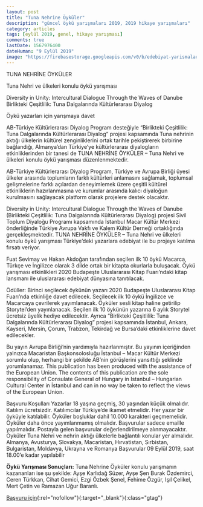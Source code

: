 ```yaml
---
layout: post
title: "Tuna Nehrine Öyküler"
description: "güncel öykü yarışmaları 2019, 2019 hikaye yarışmaları"
category: articles
tags: [eylül 2019, genel, hikaye yarışması]
comments: true
lastDate: 1567976400
dateHuman: "9 Eylül 2019"
image: "https://firebasestorage.googleapis.com/v0/b/edebiyat-yarismalari.appspot.com/o/tuna-nehri-oyku-yarismasi.jpg?alt=media&token=3a58ccdd-ab66-4c10-98e3-64b084c2071b"
---
```


TUNA NEHRİNE ÖYKÜLER

Tuna Nehri ve ülkeleri konulu öykü yarışması

Diversity in Unity: Intercultural Dialogue Through the Waves of Danube Birlikteki Çeşitlilik: Tuna Dalgalarında Kültürlerarası Diyalog

Öykü yazarları için yarışmaya davet

AB-Türkiye Kültürlerarası Diyalog Program desteğiyle “Birlikteki Çeşitlilik: Tuna Dalgalarında Kültürlerarası Diyalog” projesi kapsamında Tuna nehrinin aktığı ülkelerin kültürel zenginliklerini ortak tarihle pekiştirerek birbirine bağlandığı, Almanya’dan Türkiye’ye kültürlerarası diyalogların etkinliklerinden bir tanesi de TUNA NEHRİNE ÖYKÜLER – Tuna Nehri ve ülkeleri konulu öykü yarışması düzenlenmektedir.

AB-Türkiye Kültürlerarası Diyalog Program, Türkiye ve Avrupa Birliği üyesi ülkeler arasında toplumların farklı kültürleri anlamasını sağlamak, toplumsal gelişmelerine farklı açılardan deneyimlemek üzere çeşitli kültürel etkinliklerin hazırlanmasına ve kurumlar arasında kalıcı diyaloğun kurulmasını sağlayacak platform olarak projelere destek olacaktır.

Diversity in Unity: Intercultural Dialogue Through the Waves of Danube (Birlikteki Çeşitlilik: Tuna Dalgalarında Kültürlerarası Diyalog) projesi Sivil Toplum Diyaloğu Programı kapsamında İstanbul Macar Kültür Merkezi önderliğinde Türkiye Avrupa Vakfı ve Kalem Kültür Derneği ortaklığında gerçekleşmektedir. TUNA NEHRİNE ÖYKÜLER – Tuna Nehri ve ülkeleri konulu öykü yarışması Türkiye’deki yazarlara edebiyat ile bu projeye katılma fırsatı veriyor.

Fuat Sevimay ve Hakan Akdoğan tarafından seçilen ilk 10 öykü Macarca, Türkçe ve İngilizce olarak 3 dilde ortak bir kitapta okurlarla buluşacak. Öykü yarışması etkinlikleri 2020 Budapeşte Uluslararası Kitap Fuarı’ndaki kitap lansmanı ile uluslararası edebiyat dünyasına tanıtılacak.

Ödüller:
Birinci seçilecek öykünün yazarı 2020 Budapeşte Uluslararası Kitap Fuarı’nda etkinliğe davet edilecek.
Seçilecek ilk 10 öykü İngilizce ve Macarcaya çevrilerek yayımlanacak. Öyküler sesli kitap haline getirilip Storytel’den yayınlanacak.
Seçilen ilk 10 öykünün yazarına 6 aylık Storytel ücretsiz üyelik hediye edilecektir.
Ayrıca “Birlikteki Çeşitlilik: Tuna Dalgalarında Kültürlerarası Diyalog” projesi kapsamında İstanbul, Ankara, Kayseri, Mersin, Çorum, Trabzon, Tekirdağ ve Bursa’daki etkinliklerine davet edilecekler.

Bu yayın Avrupa Birliği’nin yardımıyla hazırlanmıştır. Bu yayının içeriğinden yalnızca Macaristan Başkonsolosluğu İstanbul – Macar Kültür Merkezi sorumlu olup, herhangi bir şekilde AB’nin görüşlerini yansıttığı şeklinde yorumlanamaz. This publication has been produced with the assistance of the European Union. The contents of this publication are the sole responsibility of Consulate General of Hungary in Istanbul – Hungarian Cultural Center in İstanbul and can in no way be taken to reflect the views of the European Union.

Başvuru Koşulları
Yazarlar 18 yaşına geçmiş, 30 yaşından küçük olmalıdır.
Katılım ücretsizdir.
Katılımcılar Türkiye’de ikamet etmelidir.
Her yazar bir öyküyle katılabilir.
Öyküler boşluklar dahil 10.000 karakteri geçmemelidir.
Öyküler daha önce yayımlanmamış olmalıdır.
Başvurular sadece emaille yapılmalıdır. Postayla gelen başvurular değerlendirilmeye alınmayacaktır.
Öyküler Tuna Nehri ve nehrin aktığı ülkelerle bağlantılı konular yer almalıdır. Almanya, Avusturya, Slovakya, Macaristan, Hırvatistan, Sırbistan, Bulgaristan, Moldavya, Ukrayna ve Romanya
Başvurular 09 Eylül 2019, saat 18.00’e kadar yapılabilir

**Öykü Yarışması Sonuçları:**
Tuna Nehrine Öyküler konulu yarışmanın kazananları ise şu şekilde: Ayşe Karlıdağ Süzer, Ayşe Şen Burak Özdemirci, Ceren Türkkan, Cihat Gemici, Ezgi Özbek Şenel, Fehime Özgür, Işıl Çelikel, Mert Çetin ve Ramazan Uğur Baranlı.


[Başvuru için](https://edebiyatburada.com/tuna-nehri-ve-ulkeleri-konulu-oyku-yarismasi/?utm_source=edebiyatyarismalari.com&utm_medium=affiliate&utm_campaign=cpc){:rel="nofollow"}{:target="_blank"}{:class="gtag"}

